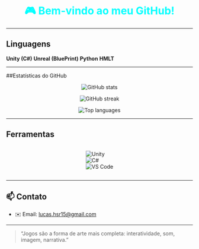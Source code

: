 <h1 align="center" style="color:#00ffff;">🎮 Bem-vindo ao meu GitHub!</h1>

---

## Linguagens
  
**Unity (C#)**
**Unreal (BluePrint)**
**Python**
**HMLT**


---

##Estatísticas do GitHub

<p align="center">
  <img src="https://github-readme-stats.vercel.app/api?username=OTioLu&show_icons=true&theme=highcontrast&hide_border=true&title_color=00ffff&icon_color=ffffff&text_color=ffffff&bg_color=000000" alt="GitHub stats" />
</p>

<p align="center">
  <img src="https://github-readme-streak-stats.herokuapp.com?user=OtioLu&theme=highcontrast&hide_border=true&background=000000&ring=00FFFF&fire=FFFFFF&currStreakLabel=00FFFF" alt="GitHub streak" />
</p>

<p align="center">
  <img src="https://github-readme-stats.vercel.app/api/top-langs/?username=OTioLu&layout=compact&theme=highcontrast&hide_border=true&title_color=00ffff&text_color=ffffff&bg_color=000000" alt="Top languages" />
</p>

---

## Ferramentas

<div style="display: flex; flex-wrap: wrap; justify-content: center;">
  
![Unity](https://img.shields.io/badge/Unity-000000?style=for-the-badge&logo=unity&logoColor=white)  
![C#](https://img.shields.io/badge/C%23-68217A?style=for-the-badge&logo=c-sharp&logoColor=white)    
![VS Code](https://img.shields.io/badge/VSCode-007ACC?style=for-the-badge&logo=visual-studio-code&logoColor=white)  

</div>

---

## 📫 Contato

- ✉️ Email: lucas.hsr15@gmail.com

---

> “Jogos são a forma de arte mais completa: interatividade, som, imagem, narrativa.”



